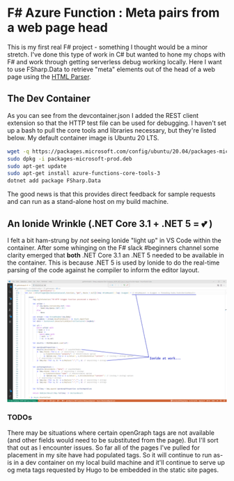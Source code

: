 # F# Azure Function : Meta pairs from a web page head

This is my first real F# project - something I thought would be a minor stretch. I've done this type of work in C# but wanted to hone my chops with F# and work through getting serverless debug working locally. Here I want to use FSharp.Data to retrieve "meta" elements out of the head of a web page using the [HTML Parser](https://fsprojects.github.io/FSharp.Data/library/HtmlParser.html).

## The Dev Container

As you can see from the devcontainer.json I added the REST client extension so that the HTTP test file can be used for debugging. I haven't set up a bash to pull the core tools and libraries necessary, but they're listed below. My default container image is Ubuntu 20 LTS.

```bash
wget -q https://packages.microsoft.com/config/ubuntu/20.04/packages-microsoft-prod.deb
sudo dpkg -i packages-microsoft-prod.deb
sudo apt-get update
sudo apt-get install azure-functions-core-tools-3
dotnet add package FSharp.Data
```

The good news is that this provides direct feedback for sample requests and can run as a stand-alone host on my build machine.

## An Ionide Wrinkle (.NET Core 3.1 + .NET 5 = :two_hearts: )

I felt a bit ham-strung by *not* seeing Ionide "light up" in VS Code within the container. After some whinging on the F# slack #beginners channel some clarity emerged that **both** .NET Core 3.1 an .NET 5 needed to be available in the container. This is because .NET 5 is used by Ionide to do the real-time parsing of the code against he compiler to inform the editor layout. 

![Ionide in F# Azure Functions](screenshot2.png)

### TODOs

There may be situations where certain openGraph tags are not available (and other fields would need to be substituted from the page). But I'll sort that out as I encounter issues. So far all of the pages I've pulled for placement in my site have had populated tags. So it will continue to run as-is in a dev container on my local build machine and it'll continue to serve up og meta tags requested by Hugo to be embedded in the static site pages.